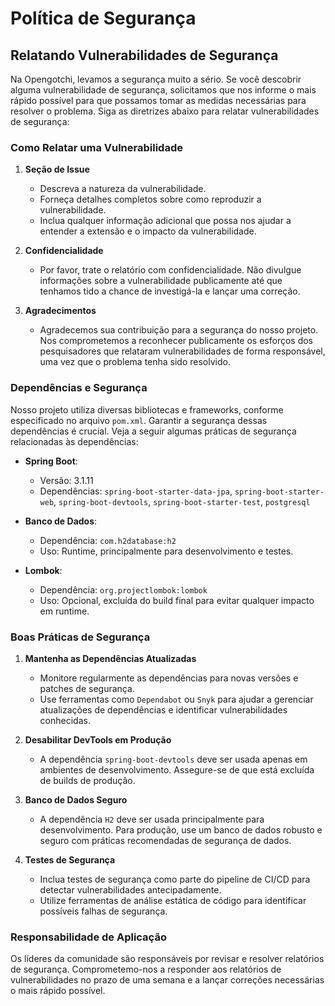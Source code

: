 # Política de Segurança

## Relatando Vulnerabilidades de Segurança

Na Opengotchi, levamos a segurança muito a sério. Se você descobrir alguma vulnerabilidade de segurança, solicitamos que nos informe o mais rápido possível para que possamos tomar as medidas necessárias para resolver o problema. Siga as diretrizes abaixo para relatar vulnerabilidades de segurança:

### Como Relatar uma Vulnerabilidade

1. **Seção de Issue**
   - Descreva a natureza da vulnerabilidade.
   - Forneça detalhes completos sobre como reproduzir a vulnerabilidade.
   - Inclua qualquer informação adicional que possa nos ajudar a entender a extensão e o impacto da vulnerabilidade.

2. **Confidencialidade**
   - Por favor, trate o relatório com confidencialidade. Não divulgue informações sobre a vulnerabilidade publicamente até que tenhamos tido a chance de investigá-la e lançar uma correção.

3. **Agradecimentos**
   - Agradecemos sua contribuição para a segurança do nosso projeto. Nos comprometemos a reconhecer publicamente os esforços dos pesquisadores que relataram vulnerabilidades de forma responsável, uma vez que o problema tenha sido resolvido.

### Dependências e Segurança

Nosso projeto utiliza diversas bibliotecas e frameworks, conforme especificado no arquivo `pom.xml`. Garantir a segurança dessas dependências é crucial. Veja a seguir algumas práticas de segurança relacionadas às dependências:

- **Spring Boot**:
  - Versão: 3.1.11
  - Dependências: `spring-boot-starter-data-jpa`, `spring-boot-starter-web`, `spring-boot-devtools`, `spring-boot-starter-test`, `postgresql`

- **Banco de Dados**:
  - Dependência: `com.h2database:h2`
  - Uso: Runtime, principalmente para desenvolvimento e testes.

- **Lombok**:
  - Dependência: `org.projectlombok:lombok`
  - Uso: Opcional, excluída do build final para evitar qualquer impacto em runtime.

### Boas Práticas de Segurança

1. **Mantenha as Dependências Atualizadas**
   - Monitore regularmente as dependências para novas versões e patches de segurança.
   - Use ferramentas como `Dependabot` ou `Snyk` para ajudar a gerenciar atualizações de dependências e identificar vulnerabilidades conhecidas.

2. **Desabilitar DevTools em Produção**
   - A dependência `spring-boot-devtools` deve ser usada apenas em ambientes de desenvolvimento. Assegure-se de que está excluída de builds de produção.

3. **Banco de Dados Seguro**
   - A dependência `H2` deve ser usada principalmente para desenvolvimento. Para produção, use um banco de dados robusto e seguro com práticas recomendadas de segurança de dados.

4. **Testes de Segurança**
   - Inclua testes de segurança como parte do pipeline de CI/CD para detectar vulnerabilidades antecipadamente.
   - Utilize ferramentas de análise estática de código para identificar possíveis falhas de segurança.

### Responsabilidade de Aplicação

Os líderes da comunidade são responsáveis por revisar e resolver relatórios de segurança. Comprometemo-nos a responder aos relatórios de vulnerabilidades no prazo de uma semana e a lançar correções necessárias o mais rápido possível.
